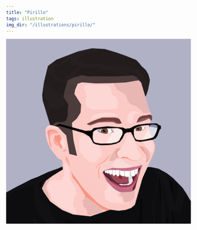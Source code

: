 ```yaml
---
title: "Pirillo"
tags: illustration
img_dir: "/illustrations/pirillo/"
---
```





![Pirillo](/resources/work/illustrations/pirillo/01.jpg)



